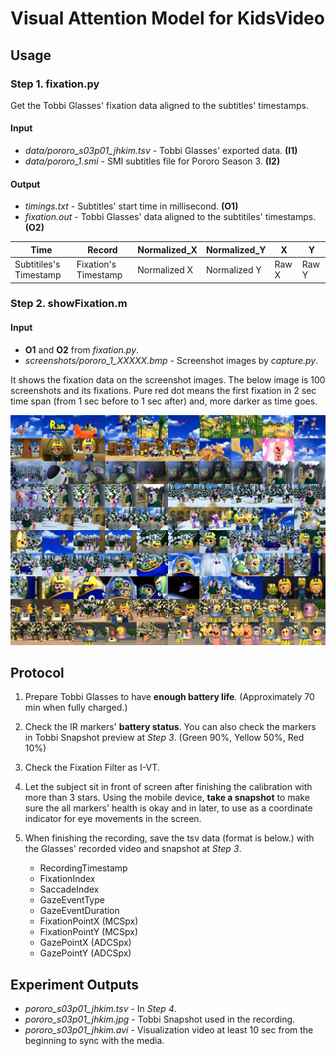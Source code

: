 Visual Attention Model for KidsVideo
====================================

## Usage

### Step 1. fixation.py

Get the Tobbi Glasses' fixation data aligned to the subtitles' timestamps.

#### Input

- *data/pororo_s03p01_jhkim.tsv* - Tobbi Glasses' exported data. **(I1)**
- *data/pororo_1.smi* - SMI subtitles file for Pororo Season 3. **(I2)**

#### Output

- *timings.txt* - Subtitles' start time in millisecond. **(O1)**
- *fixation.out* - Tobbi Glasses' data aligned to the subtitiles' timestamps. **(O2)**

| Time	| Record	| Normalized_X	| Normalized_Y	| X	| Y |
|-------|-----------|---------------|---------------|---|---|
| Subtitiles's Timestamp | Fixation's Timestamp | Normalized X | Normalized Y | Raw X | Raw Y |


### Step 2. showFixation.m

#### Input

- **O1** and **O2** from *fixation.py*.
- *screenshots/pororo_1_XXXXX.bmp* - Screenshot images by *capture.py*.

It shows the fixation data on the screenshot images. The below image is 100 screenshots and its fixations. Pure red dot means the first fixation in 2 sec time span (from 1 sec before to 1 sec after) and, more darker as time goes.

![100 screenshots and its fixations](100_samples.jpg)


## Protocol

1. Prepare Tobbi Glasses to have **enough battery life**. 
(Approximately 70 min when fully charged.)

2. Check the IR markers' **battery status**. You can also check the markers in Tobbi Snapshot preview at _Step 3_.
(Green 90%, Yellow 50%, Red 10%)

3. Check the Fixation Filter as I-VT.

4. Let the subject sit in front of screen after finishing the calibration with more than 3 stars. Using the mobile device, **take a snapshot** to make sure the all markers' health is okay and in later, to use as a coordinate indicator for eye movements in the screen.

5. When finishing the recording, save the tsv data (format is below.) with the Glasses' recorded video and snapshot at _Step 3_.
	- RecordingTimestamp
	- FixationIndex
	- SaccadeIndex
	- GazeEventType
	- GazeEventDuration
	- FixationPointX (MCSpx)
	- FixationPointY (MCSpx)
	- GazePointX (ADCSpx)
	- GazePointY (ADCSpx)

## Experiment Outputs

- *pororo_s03p01_jhkim.tsv* - In _Step 4_.
- *pororo_s03p01_jhkim.jpg* - Tobbi Snapshot used in the recording.
- *pororo_s03p01_jhkim.avi* - Visualization video at least 10 sec from the beginning to sync with the media.
